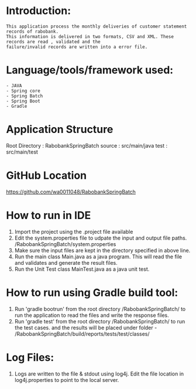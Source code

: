 # Introduction:

	This application process the monthly deliveries of customer statement records of rabobank. 
	This information is delivered in two formats, CSV and XML. These records are read , validated and the 
	failure/invalid records are written into a error file.
	
# Language/tools/framework used:

	- JAVA
	- Spring core
	- Spring Batch
	- Spring Boot
	- Gradle
	
# Application Structure

Root Directory : RabobankSpringBatch
source : src/main/java
test : src/main/test

# GitHub Location 

https://github.com/wa0011048/RabobankSpringBatch

	
# How to run in IDE

1. Import the project using the .project file available
2. Edit the system.properties file to udpate the input and output file paths. /RabobankSpringBatch/system.properties
3. Make sure the input files are kept in the directory specified in above line.
4. Run the main class Main.java as a java program. This will read the file and validates and generate the result files.
5. Run the Unit Test class MainTest.java as a java unit test.

# How to run using Gradle build tool:

1. Run 'gradle bootrun' from the root directory /RabobankSpringBatch/ to run the application to read the files and write the response files.
2. Run 'gradle test' from the root directory /RabobankSpringBatch/  to run the test cases. and the results will be placed under folder - /RabobankSpringBatch/build/reports/tests/test/classes/

# Log Files: 

1. Logs are written to the file & stdout using log4j. Edit the file location in log4j.properties to point to the local server.
